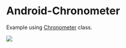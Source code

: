 # Android-Chronometer


Example using [Chronometer](https://developer.android.com/reference/android/widget/Chronometer.html) class.

![](https://i.stack.imgur.com/1vuMu.png)
